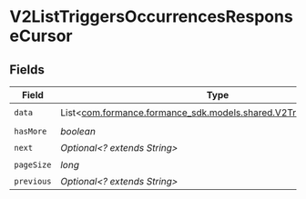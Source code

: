 # V2ListTriggersOccurrencesResponseCursor


## Fields

| Field                                                                                                           | Type                                                                                                            | Required                                                                                                        | Description                                                                                                     | Example                                                                                                         |
| --------------------------------------------------------------------------------------------------------------- | --------------------------------------------------------------------------------------------------------------- | --------------------------------------------------------------------------------------------------------------- | --------------------------------------------------------------------------------------------------------------- | --------------------------------------------------------------------------------------------------------------- |
| `data`                                                                                                          | List<[com.formance.formance_sdk.models.shared.V2TriggerOccurrence](../../models/shared/V2TriggerOccurrence.md)> | :heavy_check_mark:                                                                                              | N/A                                                                                                             |                                                                                                                 |
| `hasMore`                                                                                                       | *boolean*                                                                                                       | :heavy_check_mark:                                                                                              | N/A                                                                                                             | false                                                                                                           |
| `next`                                                                                                          | *Optional<? extends String>*                                                                                    | :heavy_minus_sign:                                                                                              | N/A                                                                                                             |                                                                                                                 |
| `pageSize`                                                                                                      | *long*                                                                                                          | :heavy_check_mark:                                                                                              | N/A                                                                                                             | 15                                                                                                              |
| `previous`                                                                                                      | *Optional<? extends String>*                                                                                    | :heavy_minus_sign:                                                                                              | N/A                                                                                                             | YXVsdCBhbmQgYSBtYXhpbXVtIG1heF9yZXN1bHRzLol=                                                                    |